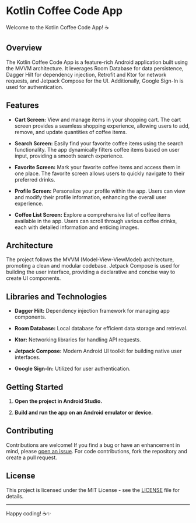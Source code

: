 
# Kotlin Coffee Code App

Welcome to the Kotlin Coffee Code App! ☕️

## Overview

The Kotlin Coffee Code App is a feature-rich Android application built using the MVVM architecture. It leverages Room Database for data persistence, Dagger Hilt for dependency injection, Retrofit and Ktor for network requests, and Jetpack Compose for the UI. Additionally, Google Sign-In is used for authentication.

## Features

- **Cart Screen:** View and manage items in your shopping cart. The cart screen provides a seamless shopping experience, allowing users to add, remove, and update quantities of coffee items.

- **Search Screen:** Easily find your favorite coffee items using the search functionality. The app dynamically filters coffee items based on user input, providing a smooth search experience.

- **Favorite Screen:** Mark your favorite coffee items and access them in one place. The favorite screen allows users to quickly navigate to their preferred drinks.

- **Profile Screen:** Personalize your profile within the app. Users can view and modify their profile information, enhancing the overall user experience.

- **Coffee List Screen:** Explore a comprehensive list of coffee items available in the app. Users can scroll through various coffee drinks, each with detailed information and enticing images.

## Architecture

The project follows the MVVM (Model-View-ViewModel) architecture, promoting a clean and modular codebase. Jetpack Compose is used for building the user interface, providing a declarative and concise way to create UI components.

## Libraries and Technologies

- **Dagger Hilt:** Dependency injection framework for managing app components.

- **Room Database:** Local database for efficient data storage and retrieval.

- **Ktor:** Networking libraries for handling API requests.

- **Jetpack Compose:** Modern Android UI toolkit for building native user interfaces.

- **Google Sign-In:** Utilized for user authentication.

## Getting Started

1. **Open the project in Android Studio.**

2. **Build and run the app on an Android emulator or device.**

## Contributing

Contributions are welcome! If you find a bug or have an enhancement in mind, please [open an issue](https://github.com/fahad0samara/kotlin-coffeecode/issues). For code contributions, fork the repository and create a pull request.

## License

This project is licensed under the MIT License - see the [LICENSE](LICENSE) file for details.


---

Happy coding! ☕️✨



